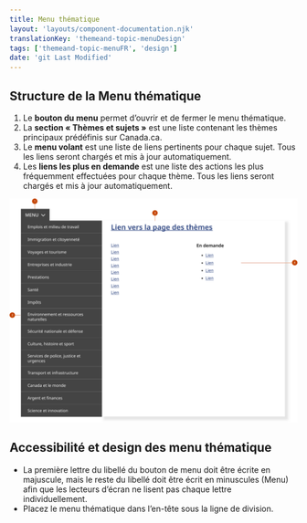 ```yaml
---
title: Menu thématique
layout: 'layouts/component-documentation.njk'
translationKey: 'themeand-topic-menuDesign'
tags: ['themeand-topic-menuFR', 'design']
date: 'git Last Modified'
---
```


## Structure de la Menu thématique

<ol class="anatomy-list">
  <li>Le <strong>bouton du menu</strong> permet d’ouvrir et de fermer le menu thématique.</li>
  <li>La <strong>section « Thèmes et sujets »</strong> est une liste contenant les thèmes principaux prédéfinis sur Canada.ca.</li>
  <li>Le <strong>menu volant</strong> est une liste de liens pertinents pour chaque sujet. Tous les liens seront chargés et mis à jour automatiquement.</li>
  <li>Les <strong>liens les plus en demande</strong> est une liste des actions les plus fréquemment effectuées pour chaque thème. Tous les liens seront chargés et mis à jour automatiquement.</li>
</ol>

<img class="b-sm b-default p-300" src="/images/fr/components/anatomy/gcds-topic-menu-anatomy.svg" alt="Le menu thématique avec des flèches numérotées pointant vers les parties individuelles de la structure du composant." />

## Accessibilité et design des menu thématique

- La première lettre du libellé du bouton de menu doit être écrite en majuscule, mais le reste du libellé doit être écrit en minuscules (Menu) afin que les lecteurs d’écran ne lisent pas chaque lettre individuellement.
- Placez le menu thématique dans l’en-tête sous la ligne de division.
